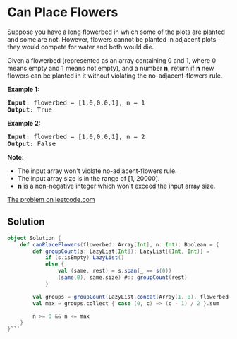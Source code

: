 # Can Place Flowers

Suppose you have a long flowerbed in which some of the plots are planted and
some are not. However, flowers cannot be planted in adjacent plots - they would
compete for water and both would die.

Given a flowerbed (represented as an array containing 0 and 1, where 0 means empty and 1 means not empty), and a number **n**, return if **n** new flowers can be planted in it without violating the no-adjacent-flowers rule.

**Example 1:**
<pre>
<b>Input</b>: flowerbed = [1,0,0,0,1], n = 1
<b>Output</b>: True
</pre>

**Example 2:**
<pre>
<b>Input</b>: flowerbed = [1,0,0,0,1], n = 2
<b>Output</b>: False
</pre>

**Note:**

* The input array won't violate no-adjacent-flowers rule.
* The input array size is in the range of [1, 20000].
* **n** is a non-negative integer which won't exceed the input array size.

[The problem on leetcode.com](https://leetcode.com/problems/can-place-flowers/)

## Solution

```scala
object Solution {
    def canPlaceFlowers(flowerbed: Array[Int], n: Int): Boolean = {
        def groupCount(s: LazyList[Int]): LazyList[(Int, Int)] =
            if (s.isEmpty) LazyList()
            else {
                val (same, rest) = s.span(_ == s(0))
                (same(0), same.size) #:: groupCount(rest)
            }

        val groups = groupCount(LazyList.concat(Array(1, 0), flowerbed, Array(0, 1)))
        val max = groups.collect { case (0, c) => (c - 1) / 2 }.sum

        n >= 0 && n <= max
    }
}```
